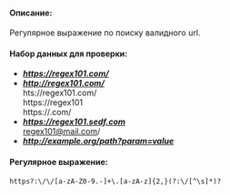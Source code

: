 #### Описание:

Регулярное выражение по поиску валидного url.

#### Набор данных для проверки:

* ***https://regex101.com/***  
* ***http://regex101.com/***  
hts://regex101.com/  
https://regex101  
https://.com/  
* ***https://regex101.sedf.com***  
regex101@mail.com/  
* ***http://example.org/path?param=value***  

#### Регулярное выражение:
```
https?:\/\/[a-zA-Z0-9.-]+\.[a-zA-z]{2,}(?:\/[^\s]*)?
```
